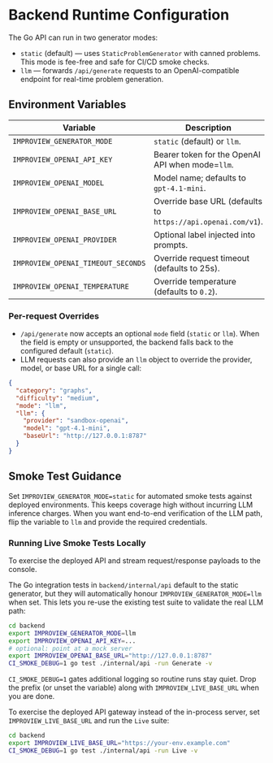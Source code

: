 # Backend Runtime Configuration

The Go API can run in two generator modes:

- `static` (default) — uses `StaticProblemGenerator` with canned problems. This mode is fee-free and safe for CI/CD smoke checks.
- `llm` — forwards `/api/generate` requests to an OpenAI-compatible endpoint for real-time problem generation.

## Environment Variables

| Variable | Description | Required |
| --- | --- | --- |
| `IMPROVIEW_GENERATOR_MODE` | `static` (default) or `llm`. | No |
| `IMPROVIEW_OPENAI_API_KEY` | Bearer token for the OpenAI API when mode=`llm`. | Yes (llm) |
| `IMPROVIEW_OPENAI_MODEL` | Model name; defaults to `gpt-4.1-mini`. | No |
| `IMPROVIEW_OPENAI_BASE_URL` | Override base URL (defaults to `https://api.openai.com/v1`). | No |
| `IMPROVIEW_OPENAI_PROVIDER` | Optional label injected into prompts. | No |
| `IMPROVIEW_OPENAI_TIMEOUT_SECONDS` | Override request timeout (defaults to 25s). | No |
| `IMPROVIEW_OPENAI_TEMPERATURE` | Override temperature (defaults to `0.2`). | No |

### Per-request Overrides

- `/api/generate` now accepts an optional `mode` field (`static` or `llm`). When the field is empty or unsupported, the backend falls back to the configured default (`static`).
- LLM requests can also provide an `llm` object to override the provider, model, or base URL for a single call:

```json
{
  "category": "graphs",
  "difficulty": "medium",
  "mode": "llm",
  "llm": {
    "provider": "sandbox-openai",
    "model": "gpt-4.1-mini",
    "baseUrl": "http://127.0.0.1:8787"
  }
}
```

## Smoke Test Guidance

Set `IMPROVIEW_GENERATOR_MODE=static` for automated smoke tests against deployed environments. This keeps coverage high without incurring LLM inference charges. When you want end-to-end verification of the LLM path, flip the variable to `llm` and provide the required credentials.
### Running Live Smoke Tests Locally

To exercise the deployed API and stream request/response payloads to the console.

The Go integration tests in `backend/internal/api` default to the static generator, but they will automatically honour `IMPROVIEW_GENERATOR_MODE=llm` when set. This lets you re-use the existing test suite to validate the real LLM path:

```bash
cd backend
export IMPROVIEW_GENERATOR_MODE=llm
export IMPROVIEW_OPENAI_API_KEY=...
# optional: point at a mock server
export IMPROVIEW_OPENAI_BASE_URL="http://127.0.0.1:8787"
CI_SMOKE_DEBUG=1 go test ./internal/api -run Generate -v
```

`CI_SMOKE_DEBUG=1` gates additional logging so routine runs stay quiet. Drop the prefix (or unset the variable) along with `IMPROVIEW_LIVE_BASE_URL` when you are done.

To exercise the deployed API gateway instead of the in-process server, set `IMPROVIEW_LIVE_BASE_URL` and run the `Live` suite:

```bash
cd backend
export IMPROVIEW_LIVE_BASE_URL="https://your-env.example.com"
CI_SMOKE_DEBUG=1 go test ./internal/api -run Live -v
```
